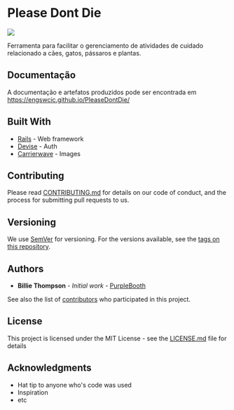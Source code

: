 # Please Dont Die

<a href="https://zenhub.com"><img src="https://raw.githubusercontent.com/ZenHubIO/support/master/zenhub-badge.png"></a>

Ferramenta para facilitar o gerenciamento de atividades de cuidado relacionado a cães, gatos, pássaros e plantas.

## Documentação

A documentação e artefatos produzidos pode ser encontrada em https://engswcic.github.io/PleaseDontDie/

## Built With

* [Rails](https://github.com/rails/rails) - Web framework
* [Devise](https://github.com/plataformatec/devise) - Auth
* [Carrierwave](https://github.com/carrierwaveuploader/carrierwave) - Images

## Contributing

Please read [CONTRIBUTING.md](https://gist.github.com/PurpleBooth/b24679402957c63ec426) for details on our code of conduct, and the process for submitting pull requests to us.

## Versioning

We use [SemVer](http://semver.org/) for versioning. For the versions available, see the [tags on this repository](https://github.com/your/project/tags). 

## Authors

* **Billie Thompson** - *Initial work* - [PurpleBooth](https://github.com/PurpleBooth)

See also the list of [contributors](https://github.com/your/project/contributors) who participated in this project.

## License

This project is licensed under the MIT License - see the [LICENSE.md](LICENSE.md) file for details

## Acknowledgments

* Hat tip to anyone who's code was used
* Inspiration
* etc

